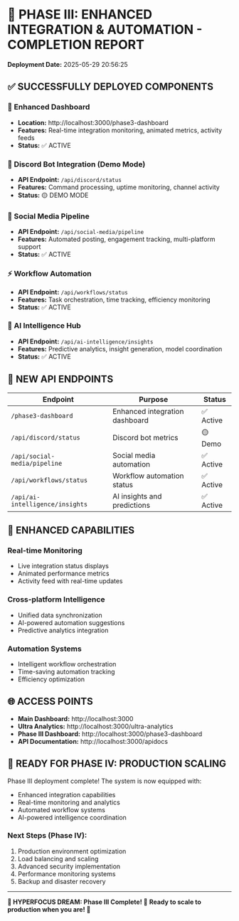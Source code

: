 # 🚀 PHASE III: ENHANCED INTEGRATION & AUTOMATION - COMPLETION REPORT

**Deployment Date:** 2025-05-29 20:56:25

## ✅ SUCCESSFULLY DEPLOYED COMPONENTS

### 🎨 Enhanced Dashboard
- **Location:** http://localhost:3000/phase3-dashboard
- **Features:** Real-time integration monitoring, animated metrics, activity feeds
- **Status:** ✅ ACTIVE

### 🤖 Discord Bot Integration (Demo Mode)
- **API Endpoint:** `/api/discord/status`
- **Features:** Command processing, uptime monitoring, channel activity
- **Status:** 🟡 DEMO MODE

### 📱 Social Media Pipeline
- **API Endpoint:** `/api/social-media/pipeline`
- **Features:** Automated posting, engagement tracking, multi-platform support
- **Status:** ✅ ACTIVE

### ⚡ Workflow Automation
- **API Endpoint:** `/api/workflows/status`
- **Features:** Task orchestration, time tracking, efficiency monitoring
- **Status:** ✅ ACTIVE

### 🧠 AI Intelligence Hub
- **API Endpoint:** `/api/ai-intelligence/insights`
- **Features:** Predictive analytics, insight generation, model coordination
- **Status:** ✅ ACTIVE

## 🔗 NEW API ENDPOINTS

| Endpoint | Purpose | Status |
|----------|---------|--------|
| `/phase3-dashboard` | Enhanced integration dashboard | ✅ Active |
| `/api/discord/status` | Discord bot metrics | 🟡 Demo |
| `/api/social-media/pipeline` | Social media automation | ✅ Active |
| `/api/workflows/status` | Workflow automation status | ✅ Active |
| `/api/ai-intelligence/insights` | AI insights and predictions | ✅ Active |

## 🎯 ENHANCED CAPABILITIES

### Real-time Monitoring
- Live integration status displays
- Animated performance metrics
- Activity feed with real-time updates

### Cross-platform Intelligence
- Unified data synchronization
- AI-powered automation suggestions
- Predictive analytics integration

### Automation Systems
- Intelligent workflow orchestration
- Time-saving automation tracking
- Efficiency optimization

## 🌐 ACCESS POINTS

- **Main Dashboard:** http://localhost:3000
- **Ultra Analytics:** http://localhost:3000/ultra-analytics
- **Phase III Dashboard:** http://localhost:3000/phase3-dashboard
- **API Documentation:** http://localhost:3000/apidocs

## 🚀 READY FOR PHASE IV: PRODUCTION SCALING

Phase III deployment complete! The system is now equipped with:
- Enhanced integration capabilities
- Real-time monitoring and analytics
- Automated workflow systems
- AI-powered intelligence coordination

### Next Steps (Phase IV):
1. Production environment optimization
2. Load balancing and scaling
3. Advanced security implementation
4. Performance monitoring systems
5. Backup and disaster recovery

---

**💜 HYPERFOCUS DREAM: Phase III Complete! 🧠**
**Ready to scale to production when you are! 🚀**

